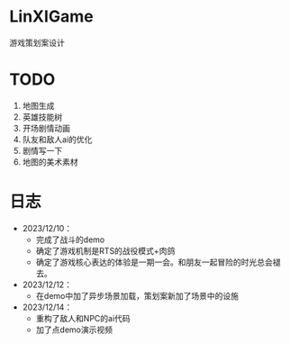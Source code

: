 # LinXIGame
游戏策划案设计





# TODO

1. 地图生成
2. 英雄技能树
3. 开场剧情动画
4. 队友和敌人ai的优化
5. 剧情写一下
6. 地图的美术素材







# 日志

- 2023/12/10：
  - 完成了战斗的demo
  - 确定了游戏机制是RTS的战役模式+肉鸽
  - 确定了游戏核心表达的体验是一期一会。和朋友一起冒险的时光总会褪去。
- 2023/12/12：
  - 在demo中加了异步场景加载，策划案新加了场景中的设施
- 2023/12/14：
  - 重构了敌人和NPC的ai代码
  - 加了点demo演示视频
